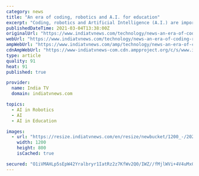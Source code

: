```yaml
---
category: news
title: "An era of coding, robotics and A.I. for education"
excerpt: "Coding, robotics and Artificial Intelligence (A.I.) are important skills of the 21st century to succeed professionally."
publishedDateTime: 2021-03-04T13:38:00Z
originalUrl: "https://www.indiatvnews.com/technology/news-an-era-of-coding-robotics-and-a-i-for-education-688817"
webUrl: "https://www.indiatvnews.com/technology/news-an-era-of-coding-robotics-and-a-i-for-education-688817"
ampWebUrl: "https://www.indiatvnews.com/amp/technology/news-an-era-of-coding-robotics-and-a-i-for-education-688817"
cdnAmpWebUrl: "https://www-indiatvnews-com.cdn.ampproject.org/c/s/www.indiatvnews.com/amp/technology/news-an-era-of-coding-robotics-and-a-i-for-education-688817"
type: article
quality: 91
heat: 91
published: true

provider:
  name: India TV
  domain: indiatvnews.com

topics:
  - AI in Robotics
  - AI
  - AI in Education

images:
  - url: "https://resize.indiatvnews.com/en/resize/newbucket/1200_-/2021/03/ai-1614865061.jpg"
    width: 1200
    height: 800
    isCached: true

secured: "O1iVMAHLp5sEpW42Yralbryr1IatRz2z7KfWv2Q0/IWZ//fMjlWVi+4V4uMxGL1+lHeSLdwfT5N41lSTxKWUC6JuJjPMqNwigWp8vwVofBidMtSGCShyqkPfho9/nQD7kBVB1teo8VmBzexLz7aiqMJuTsdA8rTXrF835dL3OCJDK9Qe/RRwmWN0h4W8W17kiHyEz/uP9Yhm1IQf1VddBOMkXwqMUFKjfJeQ4WjT13Ypjb2PqxlrPS1Btn9BL0vgBMqMkraWL6qwM2pxK25pEA0r1dSuuyeBm4riSrJNvJ+5L+LCmX2ub2SYeSy+HCGOLeUhF2npeUQDsS9TSJPGH3O9bg7bUeR3e9zEDjB8KkA=;nwx0xATAeOoPuXE0ADqv7g=="
---
```


